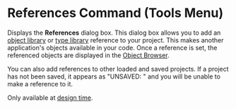 
# References Command (Tools Menu)

Displays the  **References** dialog box. This dialog box allows you to add an [object library](b8bdf64f-5920-1ae9-16d0-b26d09524a30.md) or [type library](b8bdf64f-5920-1ae9-16d0-b26d09524a30.md) reference to your project. This makes another application's objects available in your code. Once a reference is set, the referenced objects are displayed in the [Object Browser](b8bdf64f-5920-1ae9-16d0-b26d09524a30.md).

You can also add references to other loaded and saved projects. If a project has not been saved, it appears as "UNSAVED: <ProjectName>" and you will be unable to make a reference to it.

Only available at  [design time](b8bdf64f-5920-1ae9-16d0-b26d09524a30.md).


